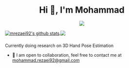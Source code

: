 <h1 align="center">Hi 👋, I'm Mohammad</h1>

<p align="center"> 
  <img src="https://profile-counter.glitch.me/mrezaei92/count.svg" />
</p>

<a href="https://github.com/mrezaei92">
  <img align="center" src="https://github-readme-stats-teal.vercel.app/api?username=mrezaei92&show_icons=truet&include_all_commits=True&hide=contribs" alt="mrezaei92's github stats" />
</a>

<a href="https://github.com/mrezaei92">
  <!-- Change the `github-readme-stats.anuraghazra1.vercel.app` to `github-readme-stats.vercel.app`  -->
  <img align="center" src="https://github-readme-stats-teal.vercel.app/api/top-langs/?username=mrezaei92&layout=compact" />
</a>

###
Currently doing research on 3D Hand Pose Estimation
- 👯 I am open to collaboration, feel free to contact me at mohammad.rezaei92@gmail.com


<!-- - 😄 Hi there, this is Mohammad Rezaei. I am a PhD student at the Univeristy of Texas at Arlington (UTA).
- 🔭 My research interests are Machine Learning, Computer Vision, Unsupervised Representation Learning, Self-Supervised Learning, 3D Shape Analysis, Scene Understanding, Generative Models, Statistical Pattern Recognition, Reinforcement Learning
----------------
 
